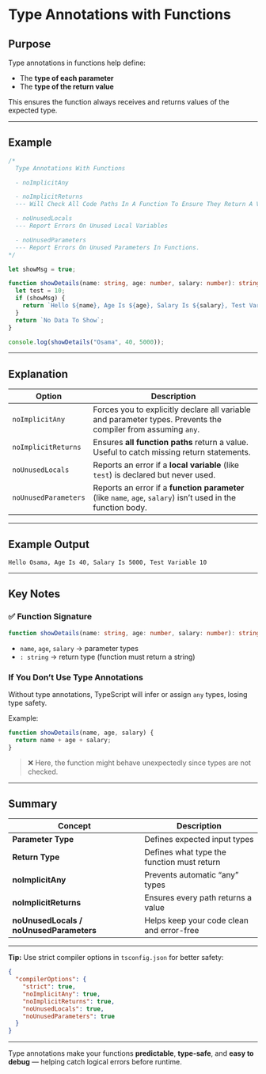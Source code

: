 # Type Annotations with Functions 

##  Purpose
Type annotations in functions help define:
- The **type of each parameter**
- The **type of the return value**

This ensures the function always receives and returns values of the expected type.

---

##  Example

```typescript
/*
  Type Annotations With Functions

  - noImplicitAny

  - noImplicitReturns
  --- Will Check All Code Paths In A Function To Ensure They Return A Value

  - noUnusedLocals
  --- Report Errors On Unused Local Variables

  - noUnusedParameters
  --- Report Errors On Unused Parameters In Functions.
*/

let showMsg = true;

function showDetails(name: string, age: number, salary: number): string {
  let test = 10;
  if (showMsg) {
    return `Hello ${name}, Age Is ${age}, Salary Is ${salary}, Test Variable ${test}`;
  }
  return `No Data To Show`;
}

console.log(showDetails("Osama", 40, 5000));
```

---

##  Explanation

| Option | Description |
|--------|--------------|
| `noImplicitAny` | Forces you to explicitly declare all variable and parameter types. Prevents the compiler from assuming `any`. |
| `noImplicitReturns` | Ensures **all function paths** return a value. Useful to catch missing return statements. |
| `noUnusedLocals` | Reports an error if a **local variable** (like `test`) is declared but never used. |
| `noUnusedParameters` | Reports an error if a **function parameter** (like `name`, `age`, `salary`) isn’t used in the function body. |

---

##  Example Output
```
Hello Osama, Age Is 40, Salary Is 5000, Test Variable 10
```

---

##  Key Notes

### ✅ Function Signature
```typescript
function showDetails(name: string, age: number, salary: number): string
```
- `name`, `age`, `salary` → parameter types  
- `: string` → return type (function must return a string)

###  If You Don’t Use Type Annotations
Without type annotations, TypeScript will infer or assign `any` types, losing type safety.

Example:
```typescript
function showDetails(name, age, salary) {
  return name + age + salary;
}
```
> ❌ Here, the function might behave unexpectedly since types are not checked.

---

##  Summary

| Concept | Description |
|----------|--------------|
| **Parameter Type** | Defines expected input types |
| **Return Type** | Defines what type the function must return |
| **noImplicitAny** | Prevents automatic “any” types |
| **noImplicitReturns** | Ensures every path returns a value |
| **noUnusedLocals / noUnusedParameters** | Helps keep your code clean and error-free |

---

 **Tip:** Use strict compiler options in `tsconfig.json` for better safety:
```json
{
  "compilerOptions": {
    "strict": true,
    "noImplicitAny": true,
    "noImplicitReturns": true,
    "noUnusedLocals": true,
    "noUnusedParameters": true
  }
}
```

---

Type annotations make your functions **predictable**, **type-safe**, and **easy to debug** — helping catch logical errors before runtime. 
